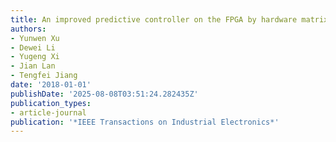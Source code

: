 ```yaml
---
title: An improved predictive controller on the FPGA by hardware matrix inversion
authors:
- Yunwen Xu
- Dewei Li
- Yugeng Xi
- Jian Lan
- Tengfei Jiang
date: '2018-01-01'
publishDate: '2025-08-08T03:51:24.282435Z'
publication_types:
- article-journal
publication: '*IEEE Transactions on Industrial Electronics*'
---
```


